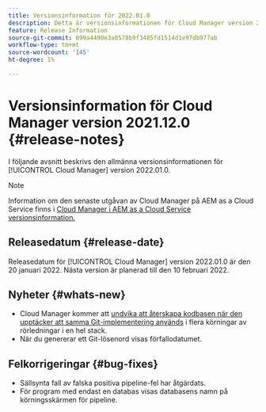 ```yaml
---
title: Versionsinformation för 2022.01.0
description: Detta är versionsinformationen för Cloud Manager version 2022.01.0.
feature: Release Information
source-git-commit: 099a4490e3a8578b9f3485fd1514d1e97db977ab
workflow-type: tm+mt
source-wordcount: '145'
ht-degree: 1%

---
```


# Versionsinformation för Cloud Manager version 2021.12.0 {#release-notes}

I följande avsnitt beskrivs den allmänna versionsinformationen för [!UICONTROL Cloud Manager] version 2022.01.0.

>[!NOTE]
>
>Information om den senaste utgåvan av Cloud Manager på AEM as a Cloud Service finns i [Cloud Manager i AEM as a Cloud Service versionsinformation.](https://experienceleague.adobe.com/docs/experience-manager-cloud-service/content/implementing/using-cloud-manager/release-notes-cloud-manager/release-notes-cm-current.html)

## Releasedatum {#release-date}

Releasedatum för [!UICONTROL Cloud Manager] version 2022.01.0 är den 20 januari 2022. Nästa version är planerad till den 10 februari 2022.

## Nyheter {#whats-new}

* Cloud Manager kommer att [undvika att återskapa kodbasen när den upptäcker att samma Git-implementering används](/help/using/setting-up-project.md#build-artifact-reuse) i flera körningar av rörledningar i en hel stack.
* När du genererar ett Git-lösenord visas förfallodatumet.

## Felkorrigeringar {#bug-fixes}

* Sällsynta fall av falska positiva pipeline-fel har åtgärdats.
* För program med endast en databas visas databasens namn på körningsskärmen för pipeline.
